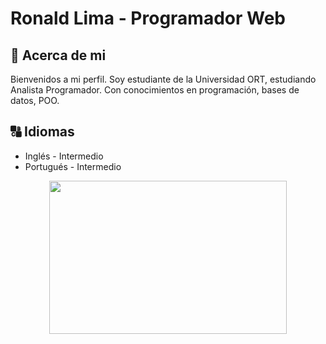 # **Ronald Lima - Programador Web**

## :memo: **Acerca de mi**

Bienvenidos a mi perfil.
Soy estudiante de la Universidad ORT, estudiando Analista Programador.
Con conocimientos en programación, bases de datos, POO.
## :capital_abcd: Idiomas
* Inglés - Intermedio
* Portugués - Intermedio
<p align=center>
    <a href="[![Anurag's GitHub stats](https://github-readme-stats.vercel.app/api?username=dlanor91)](https://github.com/anuraghazra/github-readme-stats)" title="Go to Source">
        <img height=245 width=380 align="center" src="[![Anurag's GitHub stats](https://github-readme-stats.vercel.app/api?username=dlanor91)](https://github.com/anuraghazra/github-readme-stats)">
    </a>    
</p>
